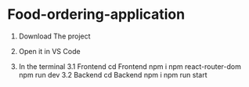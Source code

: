 # Food-ordering-application


1. Download The project

2. Open it in VS Code

3. In the terminal
  3.1 Frontend
   cd Frontend
   npm i
   npm react-router-dom
   npm run dev
   3.2 Backend
   cd Backend
   npm i
   npm run start
